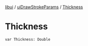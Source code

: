 [libui](../README.md) / [uiDrawStrokeParams](README.md) / [Thickness](-thickness.md)

# Thickness

`var Thickness: Double`
